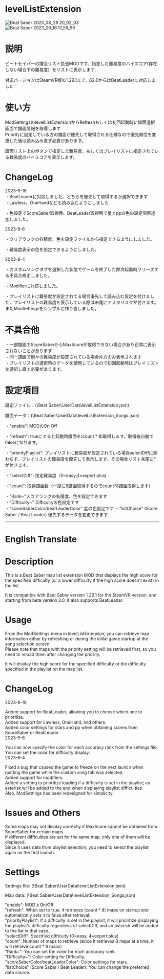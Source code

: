 # levelListExtension

![Beat Saber 2023_08_29 20_02_03](https://github.com/scifiHerb/levelListExtension/assets/109839172/0df98ff7-79cc-413b-8dab-079f27b9e6bb)  
![Beat Saber 2023_09_16 17_59_56](https://github.com/scifiHerb/levelListExtension/assets/109839172/1d2f1d37-e25a-43ed-9af8-d97554cd034d)


# 説明
ビートセイバーの譜面リスト拡張MODです、指定した難易度のハイスコア(存在しない場合下の難易度）をリストに表示します.

対応バージョンはSteamVR版の1.29.1まで、β2.0からはBeatLeaderに対応しました

# 使い方
ModSettingsのlevelListExtensionからRefreshもしくは初回起動時に譜面選択画面で譜面情報を取得します  
Priorityに設定している方の譜面が優先して取得される仕様なので優先順位を変更した後は読み込み直す必要があります。   

譜面リスト上のボタンで指定した難易度、もしくはプレイリストに指定されている難易度のハイスコアを表示します。  

# ChangeLog  
2023-9-16  
・BeatLeaderに対応しました、どちらを優先して取得するか選択できます  
・Lawless、OneHandなども読み込むようにしました  

・色設定でScoreSaber取得時、BeatLeader取得時で星とppの色の設定項目追加しました。  

2023-9-6

・クリアランクの各精度、色を設定ファイルから指定できるようにしました。

・難易度表示の色を設定できるようにしました。

2023-9-4

・カスタムソングタブを選択した状態でゲームを終了した際次起動時フリーズする不具合修正しました。

・Modifierに対応しました。

・プレイリストに難易度が設定されてる場合優先して読み込む設定を付けました、プレイリストの難易度を表示している際は末尾にアスタリスクが付きます。
またModSettingsをシンプルに作り直しました。    

# 不具合他
・一部譜面でScoreSaberからMaxScoreが取得できない場合があり正常に表示されないことがあります  
・同一譜面で別々の難易度が設定されている場合片方のみ表示されます  
・プレイリストの選択時のデータを使用しているので初回起動時はプレイリストを選択し直す必要があります。  

# 設定項目 
設定ファイル：(\Beat Saber\UserData\levelListExtension.json)

譜面データ：(\Beat Saber\UserData\levelListExtension_Songs.json)

・"enable":           MODのOn Off    

・"refresh":          trueにすると起動時譜面を(count * 8)取得します、取得後自動でfalseになります。

・"priorityPlaylist": プレイリストに難易度が設定されている場合selectDiffに関わらず、プレイリストの難易度を優先して表示します、その場合リスト末尾に*が付きます。

・"selectDiff":  指定難易度（0=easy,4=expert plus)
  
・"count":        取得譜面数（一度に8譜面取得するのでcount*8譜面取得します)

・"Rank~"スコアランクの各精度、色を設定できます  
・"Difficulty~"  Difficultyの色設定です  
・"scoreSaberColor/beatLeaderColor"  星の色設定です
・"listChoice" (Score Saber / Beat Leader) 優先するデータを変更できます

------------------------
# English Translate
# Description  
This is a Beat Saber map list extension MOD that displays the high score for the specified difficulty (or a lower difficulty if the high score doesn't exist) in the list.  

It is compatible with Beat Saber version 1.29.1 for the SteamVR version, and starting from beta version 2.0, it also supports BeatLeader. 

# Usage  
From the ModSettings menu in levelListExtension, you can retrieve map information either by refreshing or during the initial game startup at the song selection screen.  
Please note that maps with the priority setting will be retrieved first, so you need to reload them after changing the priority.  

It will display the high score for the specified difficulty or the difficulty specified in the playlist on the map list.  

# ChangeLog  
2023-9-16  

Added support for BeatLeader, allowing you to choose which one to prioritize.  
Added support for Lawless, OneHand, and others.  
Added color settings for stars and pp when obtaining scores from ScoreSaber or BeatLeader.  
2023-9-6  

You can now specify the color for each accuracy rank from the settings file.  
You can set the color for difficulty display.    
2023-9-4  

Fixed a bug that caused the game to freeze on the next launch when quitting the game while the custom song tab was selected.  
Added support for modifiers.  
Added a setting to prioritize loading if a difficulty is set in the playlist; an asterisk will be added to the end when displaying playlist difficulties.  
Also, ModSettings has been redesigned for simplicity.  
# Issues and Others   
Some maps may not display correctly if MaxScore cannot be obtained from ScoreSaber for certain maps.  
If different difficulties are set for the same map, only one of them will be displayed.  
Since it uses data from playlist selection, you need to select the playlist again on the first launch.    
# Settings  
Settings file: (\Beat Saber\UserData\levelListExtension.json)  

Map data: (\Beat Saber\UserData\levelListExtension_Songs.json)

"enable": MOD's On/Off  
"refresh": When set to true, it retrieves (count * 8) maps on startup and automatically sets it to false after retrieval.  
"priorityPlaylist": If a difficulty is set in the playlist, it will prioritize displaying the playlist's difficulty regardless of selectDiff, and an asterisk will be added to the list in that case.  
"selectDiff": Specified difficulty (0=easy, 4=expert plus)  
"count": Number of maps to retrieve (since it retrieves 8 maps at a time, it will retrieve count * 8 maps)  
"Rank~": You can set the color for each accuracy rank.  
"Difficulty~": Color setting for Difficulty.  
"scoreSaberColor/beatLeaderColor": Color settings for stars.  
"listChoice" (Score Saber / Beat Leader): You can change the preferred data source.  

